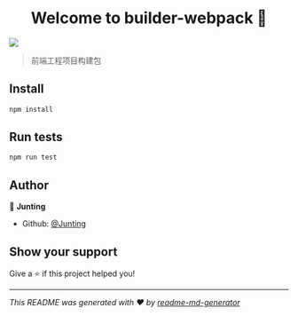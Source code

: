 <h1 align="center">Welcome to builder-webpack 👋</h1>
<p>
  <img src="https://img.shields.io/badge/version-0.0.1-blue.svg?cacheSeconds=2592000" />
</p>

> 前端工程项目构建包

## Install

```sh
npm install
```

## Run tests

```sh
npm run test
```

## Author

👤 **Junting**

* Github: [@Junting](https://github.com/Junting)

## Show your support

Give a ⭐️ if this project helped you!

***
_This README was generated with ❤️ by [readme-md-generator](https://github.com/kefranabg/readme-md-generator)_